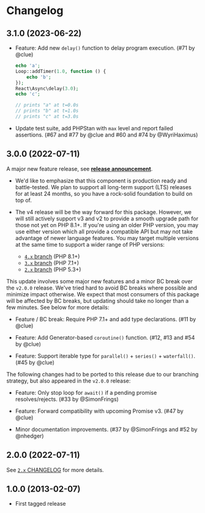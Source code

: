 # Changelog

## 3.1.0 (2023-06-22)

*   Feature: Add new `delay()` function to delay program execution.
    (#71 by @clue)

    ```php
    echo 'a';
    Loop::addTimer(1.0, function () {
        echo 'b';
    });
    React\Async\delay(3.0);
    echo 'c';

    // prints "a" at t=0.0s
    // prints "b" at t=1.0s
    // prints "c" at t=3.0s
    ```

*   Update test suite, add PHPStan with `max` level and report failed assertions.
    (#67 and #77 by @clue and #60 and #74 by @WyriHaximus)

## 3.0.0 (2022-07-11)

A major new feature release, see [**release announcement**](https://clue.engineering/2022/announcing-reactphp-async).

*   We'd like to emphasize that this component is production ready and battle-tested.
    We plan to support all long-term support (LTS) releases for at least 24 months,
    so you have a rock-solid foundation to build on top of.

*   The v4 release will be the way forward for this package. However, we will still
    actively support v3 and v2 to provide a smooth upgrade path for those not yet
    on PHP 8.1+. If you're using an older PHP version, you may use either version
    which all provide a compatible API but may not take advantage of newer language
    features. You may target multiple versions at the same time to support a wider range of
    PHP versions:

    * [`4.x` branch](https://github.com/reactphp/async/tree/4.x) (PHP 8.1+)
    * [`3.x` branch](https://github.com/reactphp/async/tree/3.x) (PHP 7.1+)
    * [`2.x` branch](https://github.com/reactphp/async/tree/2.x) (PHP 5.3+)

This update involves some major new features and a minor BC break over the
`v2.0.0` release. We've tried hard to avoid BC breaks where possible and
minimize impact otherwise. We expect that most consumers of this package will be
affected by BC breaks, but updating should take no longer than a few minutes.
See below for more details:

*   Feature / BC break: Require PHP 7.1+ and add type declarations.
    (#11 by @clue)

*   Feature: Add Generator-based `coroutine()` function.
    (#12, #13 and #54 by @clue)

*   Feature: Support iterable type for `parallel()` + `series()` + `waterfall()`.
    (#45 by @clue)

The following changes had to be ported to this release due to our branching
strategy, but also appeared in the `v2.0.0` release:

*   Feature: Only stop loop for `await()` if a pending promise resolves/rejects.
    (#33 by @SimonFrings)

*   Feature: Forward compatibility with upcoming Promise v3.
    (#47 by @clue)

*   Minor documentation improvements.
    (#37 by @SimonFrings and #52 by @nhedger)

## 2.0.0 (2022-07-11)

See [`2.x` CHANGELOG](https://github.com/reactphp/async/blob/2.x/CHANGELOG.md) for more details.

## 1.0.0 (2013-02-07)

* First tagged release
